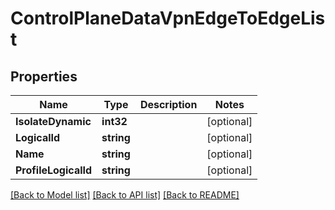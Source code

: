 # ControlPlaneDataVpnEdgeToEdgeList

## Properties

Name | Type | Description | Notes
------------ | ------------- | ------------- | -------------
**IsolateDynamic** | **int32** |  | [optional] 
**LogicalId** | **string** |  | [optional] 
**Name** | **string** |  | [optional] 
**ProfileLogicalId** | **string** |  | [optional] 

[[Back to Model list]](../README.md#documentation-for-models) [[Back to API list]](../README.md#documentation-for-api-endpoints) [[Back to README]](../README.md)


